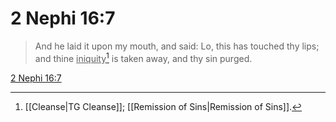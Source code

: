 # 2 Nephi 16:7

> And he laid it upon my mouth, and said: Lo, this has touched thy lips; and thine <u>iniquity</u>[^a] is taken away, and thy sin purged.

[2 Nephi 16:7](https://www.churchofjesuschrist.org/study/scriptures/bofm/2-ne/16?lang=eng&id=p7#p7)


[^a]: [[Cleanse|TG Cleanse]]; [[Remission of Sins|Remission of Sins]].  
